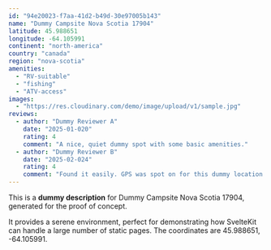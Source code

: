 ```yaml
---
id: "94e20023-f7aa-41d2-b49d-30e97005b143"
name: "Dummy Campsite Nova Scotia 17904"
latitude: 45.988651
longitude: -64.105991
continent: "north-america"
country: "canada"
region: "nova-scotia"
amenities:
  - "RV-suitable"
  - "fishing"
  - "ATV-access"
images:
  - "https://res.cloudinary.com/demo/image/upload/v1/sample.jpg"
reviews:
  - author: "Dummy Reviewer A"
    date: "2025-01-020"
    rating: 4
    comment: "A nice, quiet dummy spot with some basic amenities."
  - author: "Dummy Reviewer B"
    date: "2025-02-024"
    rating: 4
    comment: "Found it easily. GPS was spot on for this dummy location."
---
```


This is a **dummy description** for Dummy Campsite Nova Scotia 17904, generated for the proof of concept.

It provides a serene environment, perfect for demonstrating how SvelteKit can handle a large number of static pages. The coordinates are 45.988651, -64.105991.
